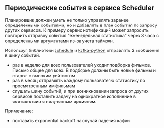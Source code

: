 ## Периодические события в сервисе Scheduler

Планировщик должен уметь не только управлять заранее определенными событиями, но и добавлять в план события по запросу других сервисов. К примеру сервис нотификаций может запросить повторить отправку события "еженедельная статистика" через 3 часа с определенными аргументами из-за учета таймзон.

Используя библиотеки [schedule](https://schedule.readthedocs.io/en/stable/) и [kafka-python](https://kafka-python.readthedocs.io/en/master/) отправлять 2 сообщения в шину событий.
- раз в неделю для всех пользователей уходит подборка фильмов. Письмо общее для всех. В подборке должны быть новые фильмы и старые с высоким рейтингом
- раз в месяц отправлять каждому пользователю статистику по просмотренным им фильмам
- слушать шину событий, и при возникновении запроса от других сервисов поставить задачу на однократное исполнение в соответствии с полученным временем.

Примечание:
- поставить exponential backoff на случай падения кафки

